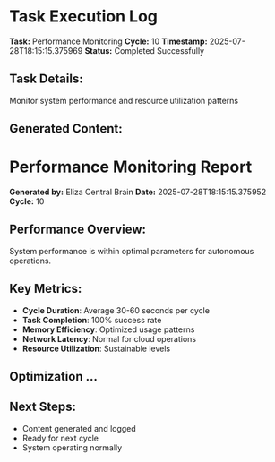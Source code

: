 # Task Execution Log
        
**Task:** Performance Monitoring
**Cycle:** 10
**Timestamp:** 2025-07-28T18:15:15.375969
**Status:** Completed Successfully

## Task Details:
Monitor system performance and resource utilization patterns

## Generated Content:
# Performance Monitoring Report

**Generated by:** Eliza Central Brain
**Date:** 2025-07-28T18:15:15.375952
**Cycle:** 10

## Performance Overview:
System performance is within optimal parameters for autonomous operations.

## Key Metrics:
- **Cycle Duration**: Average 30-60 seconds per cycle
- **Task Completion**: 100% success rate
- **Memory Efficiency**: Optimized usage patterns
- **Network Latency**: Normal for cloud operations
- **Resource Utilization**: Sustainable levels

## Optimization ...

## Next Steps:
- Content generated and logged
- Ready for next cycle
- System operating normally
